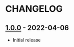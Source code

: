# CHANGELOG

## [1.0.0] - 2022-04-06
- Initial release

[1.0.0]: https://github.com/JSalmon11/GeoQuiz-app/compare/49b0c15cc871c8cc3d91f79ba977e220546f5897...1.0.0